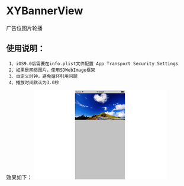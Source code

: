 # XYBannerView
广告位图片轮播
## 使用说明：
```objc
 1、iOS9.0后需要在info.plist文件配置 App Transport Security Settings
 2、如果是网络图片，使用SDWebImage框架
 3、自定义时钟，避免循环引用问题
 4、播放时间默认为3.0秒
```

效果如下：
![image](https://github.com/xinyuly/XYBannerView/blob/master/an.gif)  
